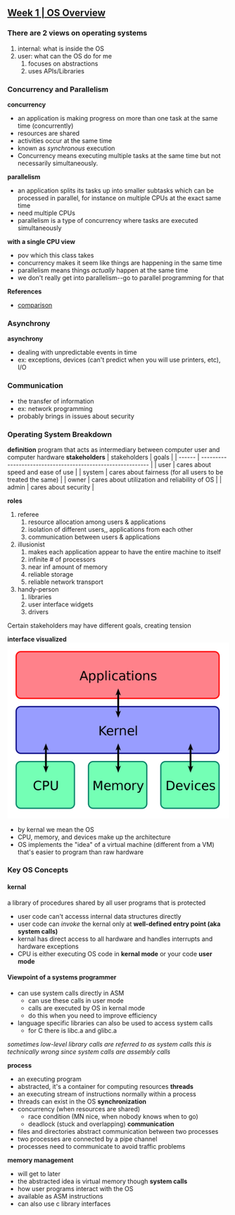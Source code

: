 ## [Week 1 | OS Overview](Week1.md)

### There are 2 views on operating systems
1. internal: what is inside the OS
2. user: what can the OS do for me
   1. focuses on abstractions
   2. uses APIs/Libraries

### Concurrency and Parallelism

**concurrency**
- an application is making progress on more than one task at the same time (concurrently)
- resources are shared
- activities occur at the same time
- known as *synchronous* execution
- Concurrency means executing multiple tasks at the same time but not necessarily simultaneously.

**parallelism**
- an application splits its tasks up into smaller subtasks which can be processed in parallel, for instance on multiple CPUs at the exact same time
- need multiple CPUs
- parallelism is a type of concurrency where tasks are executed simultaneously

**with a single CPU view**
- pov which this class takes
- concurrency makes it seem like things are happening in the same time
- parallelism means things *actually* happen at the same time
- we don't really get into parallelism--go to parallel programming for that

**References**
- [comparison](https://medium.com/@itIsMadhavan/concurrency-vs-parallelism-a-brief-review-b337c8dac350)


### Asynchrony
**asynchrony**
- dealing with unpredictable events in time
- ex: exceptions, devices (can't predict when you will use printers, etc), I/O

### Communication
- the transfer of information
- ex: network programming
- probably brings in issues about security


### Operating System Breakdown
**definition**
program that acts as intermediary between computer user and computer hardware
**stakeholders**
| stakeholders   | goals                                                       |
| ------ | ----------------------------------------------------------- |
| user   | cares about speed and ease of use                           |
| system | cares about fairness (for all users to be treated the same) |
| owner  | cares about utilization and reliability of OS               |
| admin  | cares about security                                        |

**roles**
1. referee
   1. resource allocation among users & applications
   2. isolation of different users,, applications from each other
   3. communication between users & applications
2. illusionist
   1. makes each application appear to have the entire machine to itself
   2. infinite # of processors
   3. near inf amount of memory
   4. reliable storage
   5. reliable network transport
3. handy-person
   1. libraries
   2. user interface widgets
   3. drivers

Certain stakeholders may have different goals, creating tension

**interface visualized**
![image](./images/1200px-Kernel_Layout.svg.png)
- by kernal we mean the OS
- CPU, memory, and devices make up the architecture
- OS implements the "idea" of a virtual machine (different from a VM) that's easier to program than raw hardware
### Key OS Concepts
#### kernal
a library of procedures shared by all user programs that is protected
- user code can't accesss internal data structures directly
- user code can *invoke* the kernal only at **well-defined entry point (aka system calls)**
- kernal has direct access to all hardware and handles interrupts and hardware exceptions
- CPU is either executing OS code in **kernal mode** or your code **user mode**

#### Viewpoint of a systems programmer
- can use system calls directly in ASM
  - can use these calls in user mode
  - calls are executed by OS in kernal mode
  - do this when you need to improve efficiency
- language specific libraries can also be used to access system calls
  - for C there is libc.a and glibc.a

*sometimes low-level library calls are referred to as system calls*
*this is technically wrong since system calls are assembly calls*

**process**
- an executing program
- abstracted, it's a container for computing resources
**threads**
- an executing stream of instructions normally within a process
- threads can exist in the OS
**synchronization**
- concurrency (when resources are shared)
  - race condition (MN nice, when nobody knows when to go)
  - deadlock (stuck and overlapping)
**communication**
- files and directories abstract communication between two processes
- two processes are connected by a pipe channel
- processes need to communicate to avoid traffic problems

**memory management**
- will get to later
- the abstracted idea is virtual memory though
**system calls**
- how user programs interact with the OS
- available as ASM instructions
- can also use c library interfaces

